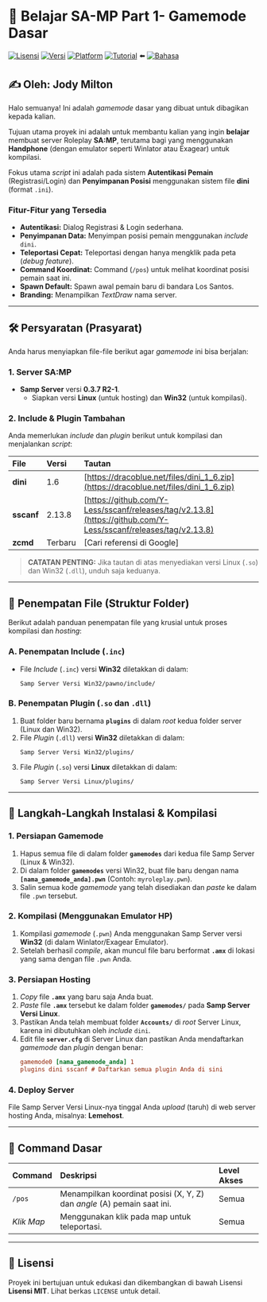 # 🚀 Belajar SA-MP Part 1- Gamemode Dasar

[![Lisensi](https://img.shields.io/badge/License-MIT-blue.svg)](https://opensource.org/licenses/MIT)
[![Versi](https://img.shields.io/badge/Version-V1.0-informational)]()
[![Platform](https://img.shields.io/badge/Platform-SA:MP%200.3.7-red)](https://www.sa-mp.com/)
[![Tutorial](https://img.shields.io/badge/Tutorial-YouTube-red)](https://youtube.com/@jodymilton05?si=-dZ_DPW0H4nDMlx5) ⬅️ 
[![Bahasa](https://img.shields.io/badge/Language-PAWN-green)]()

## ✍️ Oleh: Jody Milton

Halo semuanya! Ini adalah *gamemode* dasar yang dibuat untuk dibagikan kepada kalian.

Tujuan utama proyek ini adalah untuk membantu kalian yang ingin **belajar** membuat server Roleplay **SA:MP**, terutama bagi yang menggunakan **Handphone** (dengan emulator seperti Winlator atau Exagear) untuk kompilasi.

Fokus utama *script* ini adalah pada sistem **Autentikasi Pemain** (Registrasi/Login) dan **Penyimpanan Posisi** menggunakan sistem file **dini** (format `.ini`).

### Fitur-Fitur yang Tersedia

* **Autentikasi:** Dialog Registrasi & Login sederhana.
* **Penyimpanan Data:** Menyimpan posisi pemain menggunakan *include* `dini`.
* **Teleportasi Cepat:** Teleportasi dengan hanya mengklik pada peta (*debug feature*).
* **Command Koordinat:** Command (`/pos`) untuk melihat koordinat posisi pemain saat ini.
* **Spawn Default:** Spawn awal pemain baru di bandara Los Santos.
* **Branding:** Menampilkan *TextDraw* nama server.

---

## 🛠️ Persyaratan (Prasyarat)

Anda harus menyiapkan file-file berikut agar *gamemode* ini bisa berjalan:

### 1. Server SA:MP
* **Samp Server** versi **0.3.7 R2-1**.
    * Siapkan versi **Linux** (untuk hosting) dan **Win32** (untuk kompilasi).

### 2. Include & Plugin Tambahan
Anda memerlukan *include* dan *plugin* berikut untuk kompilasi dan menjalankan *script*:

| File | Versi | Tautan |
| :--- | :--- | :--- |
| **dini** | 1.6 | [https://dracoblue.net/files/dini_1_6.zip](https://dracoblue.net/files/dini_1_6.zip) |
| **sscanf** | 2.13.8 | [https://github.com/Y-Less/sscanf/releases/tag/v2.13.8](https://github.com/Y-Less/sscanf/releases/tag/v2.13.8) |
| **zcmd** | Terbaru | [Cari referensi di Google] |

> **CATATAN PENTING:** Jika tautan di atas menyediakan versi Linux (`.so`) dan Win32 (`.dll`), unduh saja keduanya.

---

## 📂 Penempatan File (Struktur Folder)

Berikut adalah panduan penempatan file yang krusial untuk proses kompilasi dan *hosting*:

### A. Penempatan Include (`.inc`)
* File *Include* (`.inc`) versi **Win32** diletakkan di dalam:
    ```
    Samp Server Versi Win32/pawno/include/
    ```

### B. Penempatan Plugin (`.so` dan `.dll`)
1.  Buat folder baru bernama **`plugins`** di dalam *root* kedua folder server (Linux dan Win32).
2.  File *Plugin* (`.dll`) versi **Win32** diletakkan di dalam:
    ```
    Samp Server Versi Win32/plugins/
    ```
3.  File *Plugin* (`.so`) versi **Linux** diletakkan di dalam:
    ```
    Samp Server Versi Linux/plugins/
    ```

---

## 🚀 Langkah-Langkah Instalasi & Kompilasi

### 1. Persiapan Gamemode
1.  Hapus semua file di dalam folder **`gamemodes`** dari kedua file Samp Server (Linux & Win32).
2.  Di dalam folder **`gamemodes`** versi Win32, buat file baru dengan nama **`[nama_gamemode_anda].pwn`** (Contoh: `myroleplay.pwn`).
3.  Salin semua kode *gamemode* yang telah disediakan dan *paste* ke dalam file `.pwn` tersebut.

### 2. Kompilasi (Menggunakan Emulator HP)
1.  Kompilasi *gamemode* (`.pwn`) Anda menggunakan Samp Server versi **Win32** (di dalam Winlator/Exagear Emulator).
2.  Setelah berhasil *compile*, akan muncul file baru berformat **`.amx`** di lokasi yang sama dengan file `.pwn` Anda.

### 3. Persiapan Hosting
1.  *Copy* file **`.amx`** yang baru saja Anda buat.
2.  *Paste* file **`.amx`** tersebut ke dalam folder **`gamemodes/`** pada **Samp Server Versi Linux**.
3.  Pastikan Anda telah membuat folder **`Accounts/`** di *root* Server Linux, karena ini dibutuhkan oleh *include* `dini`.
4.  Edit file **`server.cfg`** di Server Linux dan pastikan Anda mendaftarkan *gamemode* dan *plugin* dengan benar:
    ```cfg
    gamemode0 [nama_gamemode_anda] 1
    plugins dini sscanf # Daftarkan semua plugin Anda di sini
    ```

### 4. Deploy Server
File Samp Server Versi Linux-nya tinggal Anda *upload* (taruh) di web server hosting Anda, misalnya: **Lemehost**.

---

## 🔑 Command Dasar

| Command | Deskripsi | Level Akses |
| :--- | :--- | :--- |
| `/pos` | Menampilkan koordinat posisi (X, Y, Z) dan *angle* (A) pemain saat ini. | Semua |
| *Klik Map* | Menggunakan klik pada map untuk teleportasi. | Semua |

---

## 📜 Lisensi

Proyek ini bertujuan untuk edukasi dan dikembangkan di bawah Lisensi **Lisensi MIT**. Lihat berkas `LICENSE` untuk detail.

